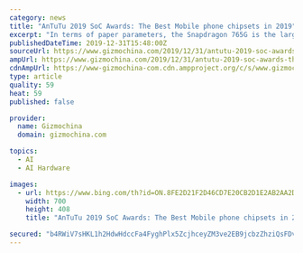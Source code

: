```yaml
---
category: news
title: "AnTuTu 2019 SoC Awards: The Best Mobile phone chipsets in 2019"
excerpt: "In terms of paper parameters, the Snapdragon 765G is the largest upgrade since the release of the Snapdragon 7 series. The GPU performance has increased significantly by 40% and the AI computing power has increased by 100%. It is straightforward to say that its performance is basically close to Qualcomm ’s Snapdragon 845. Since this SoC ..."
publishedDateTime: 2019-12-31T15:48:00Z
sourceUrl: https://www.gizmochina.com/2019/12/31/antutu-2019-soc-awards-the-best-mobile-phone-chipsets-in-2019/
ampUrl: https://www.gizmochina.com/2019/12/31/antutu-2019-soc-awards-the-best-mobile-phone-chipsets-in-2019/?amp
cdnAmpUrl: https://www-gizmochina-com.cdn.ampproject.org/c/s/www.gizmochina.com/2019/12/31/antutu-2019-soc-awards-the-best-mobile-phone-chipsets-in-2019/?amp
type: article
quality: 59
heat: 59
published: false

provider:
  name: Gizmochina
  domain: gizmochina.com

topics:
  - AI
  - AI Hardware

images:
  - url: https://www.bing.com/th?id=ON.8FE2D21F2D46CD7E20CB2D1E2AB2AA2D
    width: 700
    height: 408
    title: "AnTuTu 2019 SoC Awards: The Best Mobile phone chipsets in 2019"

secured: "b4RWiV7sHKL1h2HdwHdccFa4FyghPlx5ZcjhceyZM3ve2EB9jcbzZhziQsFDvpFN9Y7zXcfcIMq96LDqJWVDF2ev+LU5vC2EZMaUpR1SQIDWTI0/TlNiD8O1csYtSAtzMyTNDpmsu/59NuszbPxWwIte4y7eizFyHhvRhaJIiztLv+R7D8wjX0fhkvGK3GmCqIwJDtwRvXmrYISN7hxh02ygA7Z4aPfXlOLQCtzOOu7s9cYJB5WYN/JPfUFVqZOU1wyN2ZjW9BSDLWh/s85eow==;lPYGKuedNXMtL7kewJWQyw=="
---
```


